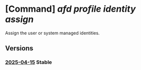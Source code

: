 # [Command] _afd profile identity assign_

Assign the user or system managed identities.

## Versions

### [2025-04-15](/Resources/mgmt-plane/L3N1YnNjcmlwdGlvbnMve30vcmVzb3VyY2Vncm91cHMve30vcHJvdmlkZXJzL21pY3Jvc29mdC5jZG4vcHJvZmlsZXMve30=/2025-04-15.xml) **Stable**

<!-- mgmt-plane /subscriptions/{}/resourcegroups/{}/providers/microsoft.cdn/profiles/{} 2025-04-15 identity -->
